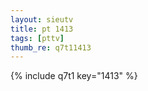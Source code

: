 ```yaml
--- 
layout: sieutv
title: pt 1413
tags: [pttv]
thumb_re: q7t11413
---
```

{% include q7t1 key="1413" %} 
